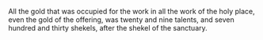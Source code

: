 All the gold that was occupied for the work in all the work of the holy place, even the gold of the offering, was twenty and nine talents, and seven hundred and thirty shekels, after the shekel of the sanctuary.
